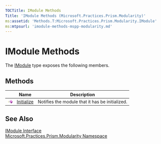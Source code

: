 ```yaml
---
TOCTitle: IModule Methods
Title: 'IModule Methods (Microsoft.Practices.Prism.Modularity)'
ms:assetid: 'Methods.T:Microsoft.Practices.Prism.Modularity.IModule'
ms:mtpsurl: 'imodule-methods-mspp-modularity.md'
---
```


# IModule Methods

The [IModule](/patterns-practices/reference/imodule-interface-mspp-modularity) type exposes the following members.

## Methods

<table>
<thead>
<tr class="header">
<th> </th>
<th>Name</th>
<th>Description</th>
</tr>
</thead>
<tbody>
<tr class="odd">
<td><img src="/patterns-practices/reference/images/public-method.gif" alt="Public method"/></td>
<td><a href="/patterns-practices/reference/imodule-initialize-method-mspp-modularity" data-raw-source="[Initialize](/patterns-practices/reference/imodule-initialize-method-mspp-modularity)">Initialize</a></td>
<td><div class="summary">
Notifies the module that it has be initialized.
</div></td>
</tr>
</tbody>
</table>

## See Also

[IModule Interface](/patterns-practices/reference/imodule-interface-mspp-modularity)  
[Microsoft.Practices.Prism.Modularity Namespace](/patterns-practices/reference/mspp-modularity-namespace)  
